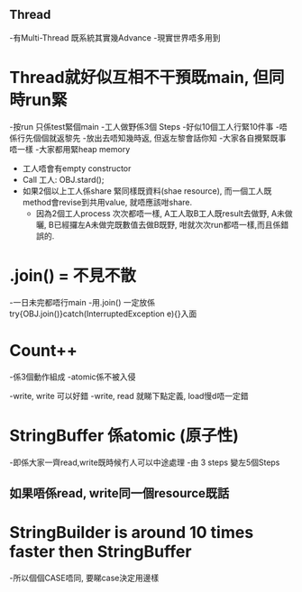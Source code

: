 ## Thread 
-有Multi-Thread 既系統其實幾Advance
-現實世界唔多用到

# Thread就好似互相不干預既main, 但同時run緊
-按run 只係test緊個main
-工人做野係3個 Steps
-好似10個工人行緊10件事
    -唔係行先個個就返黎先
    -放出去唔知幾時返, 但返左黎會話你知
    -大家各自攪緊既事唔一樣
    -大家都用緊heap memory
- 工人唔會有empty constructor
- Call 工人: OBJ.stard();
- 如果2個以上工人係share 緊同樣既資料(shae resource), 而一個工人既method會revise到共用value, 就唔應該咁share. 
  - 因為2個工人process 次次都唔一樣, A工人取B工人既result去做野, A未做曬, B已經攞左A未做完既數值去做B既野, 咁就次次run都唔一樣,而且係錯誤的.

# .join() = 不見不散
-一日未完都唔行main
-用.join() 一定放係try{OBJ.join()}catch(InterruptedException e){}入面

# Count++
-係3個動作組成
-atomic係不被入侵

-write, write 可以好錯
-write, read 就睇下點定義, load慢d唔一定錯

# StringBuffer 係atomic (原子性)
  -即係大家一齊read,write既時候冇人可以中途處理
  -由 3 steps 變左5個Steps

## 如果唔係read, write同一個resource既話
# StringBuilder is around 10 times faster then StringBuffer
-所以個個CASE唔同, 要睇case決定用邊樣
